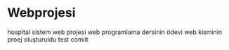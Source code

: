# Webprojesi
hospital sistem web projesi web programlama dersinin ödevi
web kisminin proej oluşturuldu
test comiit

